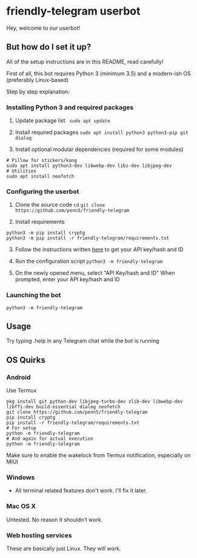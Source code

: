 # friendly-telegram userbot

Hey, welcome to our userbot!

## But how do I set it up?

All of the setup instructions are in this README, read carefully!

First of all, this bot requires Python 3 (minimum 3.5) and a modern-ish OS (preferably Linux-based)

Step by step explanation:

### Installing Python 3 and required packages

1. Update package list
` sudo apt update`

2. Install required packages
`sudo apt install python3 python3-pip git dialog`

3. Install optional modular dependencies (required for some modules)
```
# Pillow for stickers/kang
sudo apt install python3-dev libwebp-dev libz-dev libjpeg-dev
# Utilities
sudo apt install neofetch
```

### Configuring the userbot

1. Clone the source code
`cd`
`git clone https://github.com/penn5/friendly-telegram`

2. Install requirements
```
python3 -m pip install cryptg
python3 -m pip install -r friendly-telegram/requirements.txt
```

3.  Follow the instructions written [here](https://core.telegram.org/api/obtaining_api_id "here") to get your API key/hash and ID

4. Run the configuration script
`python3 -m friendly-telegram`

5. On the newly opened menu, select "API Key/hash and ID"
When prompted, enter your API key/hash and ID

### Launching the bot

`python3 -m friendly-telegram`

## Usage

Try typing .help in any Telegram chat while the bot is running

## OS Quirks

### Android

Use Termux
```
pkg install git python-dev libjpeg-turbo-dev zlib-dev libwebp-dev libffi-dev build-essential dialog neofetch
git clone https://github.com/penn5/friendly-telegram
pip install cryptg
pip install -r friendly-telegram/requirements.txt
# For setup
python -m friendly-telegram
# And again for actual execution
python -m friendly-telegram
```
Make sure to enable the wakelock from Termux notification, especially on MIUI

### Windows

- All terminal related features don't work. I'll fix it later.

### Mac OS X

Untested. No reason it shouldn't work.

### Web hosting services

These are basically just Linux. They will work.

